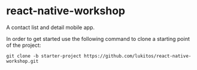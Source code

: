 # react-native-workshop
A contact list and detail mobile app. 

In order to get started use the following command to clone a starting point of the project: 

`git clone -b starter-project https://github.com/lukitos/react-native-workshop.git`
